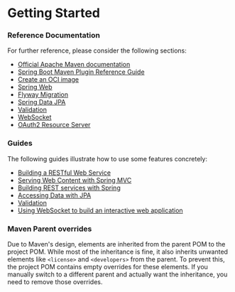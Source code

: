 # Getting Started

### Reference Documentation
For further reference, please consider the following sections:

* [Official Apache Maven documentation](https://maven.apache.org/guides/index.html)
* [Spring Boot Maven Plugin Reference Guide](https://docs.spring.io/spring-boot/3.4.9/maven-plugin)
* [Create an OCI image](https://docs.spring.io/spring-boot/3.4.9/maven-plugin/build-image.html)
* [Spring Web](https://docs.spring.io/spring-boot/3.4.9/reference/web/servlet.html)
* [Flyway Migration](https://docs.spring.io/spring-boot/3.4.9/how-to/data-initialization.html#howto.data-initialization.migration-tool.flyway)
* [Spring Data JPA](https://docs.spring.io/spring-boot/3.4.9/reference/data/sql.html#data.sql.jpa-and-spring-data)
* [Validation](https://docs.spring.io/spring-boot/3.4.9/reference/io/validation.html)
* [WebSocket](https://docs.spring.io/spring-boot/3.4.9/reference/messaging/websockets.html)
* [OAuth2 Resource Server](https://docs.spring.io/spring-boot/3.4.9/reference/web/spring-security.html#web.security.oauth2.server)

### Guides
The following guides illustrate how to use some features concretely:

* [Building a RESTful Web Service](https://spring.io/guides/gs/rest-service/)
* [Serving Web Content with Spring MVC](https://spring.io/guides/gs/serving-web-content/)
* [Building REST services with Spring](https://spring.io/guides/tutorials/rest/)
* [Accessing Data with JPA](https://spring.io/guides/gs/accessing-data-jpa/)
* [Validation](https://spring.io/guides/gs/validating-form-input/)
* [Using WebSocket to build an interactive web application](https://spring.io/guides/gs/messaging-stomp-websocket/)

### Maven Parent overrides

Due to Maven's design, elements are inherited from the parent POM to the project POM.
While most of the inheritance is fine, it also inherits unwanted elements like `<license>` and `<developers>` from the parent.
To prevent this, the project POM contains empty overrides for these elements.
If you manually switch to a different parent and actually want the inheritance, you need to remove those overrides.

